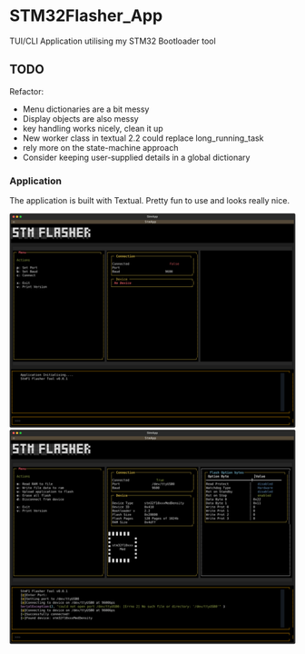 # STM32Flasher_App

TUI/CLI Application utilising my STM32 Bootloader tool

## TODO

Refactor:
- Menu dictionaries are a bit messy
- Display objects are also messy
- key handling works nicely, clean it up
- New worker class in textual 2.2 could replace long_running_task
- rely more on the state-machine approach
- Consider keeping user-supplied details in a global dictionary


### Application

The application is built with Textual. Pretty fun to use and looks really nice.

![image](./screenshots/stmapp_disconnected.svg) 
![image](./screenshots/stmapp_connected.svg)


